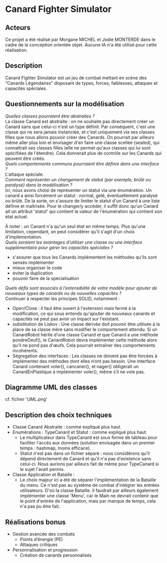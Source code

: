 # Canard Fighter Simulator
## Acteurs 
Ce projet a été réalisé par Morgane MICHEL et Jodie MONTERDE dans le cadre de la conception orientée objet. Aucune IA n'a été utilisé pour cette réalisation.
## Description  
Canard Fighter Simulator est un jeu de combat mettant en scène des “Canards Légendaires” disposant de types, forces, faiblesses, attaques et capacités spéciales.
## Questionnements sur la modélisation
*Quelles classes pourraient être abstraites ?* <br>
La classe Canard est abstraite : on ne souhaite pas directement créer un Canard sans que celui-ci n'est un type définit.
Par conséquent, c'est une classe qui ne sera jamais instanciée, et c'est uniquement via ses classes filles que nous allons pouvoir créer des Canards.
On pourrait par ailleurs même aller plus loin et envisager d'en faire une classe scellée (sealed), qui connaîtrait ses classes filles 
(elle ne permet qu'aux classes qui lui sont spécifiées de l'étendre). Cela donnerait plus de contrôle sur les Canards qui peuvent être créés. <br>
*Quels comportements communs pourraient être définis dans une interface ?* <br>
L'attaque spéciale.
<br>
*Comment représenter un changement de statut (par exemple, brûlé ou paralysé) dans la modélisation ?* <br>
Ici, nous avons choisi de représenter un statut via une énumération. 
Un canard a ainsi forcément un statut : normal, gelé, éventuellement paralysé ou brûlé. 
De la sorte, on s'assure de limiter le statut d'un Canard à une liste définie et maîtrisée.
Pour le changer/y accéder, il suffit donc qu'un Canard ait un attribut 'statut' qui contient la valeur de l'énumération qui contient son état actuel.

À noter : un Canard n'a qu'un seul état en même temps. Plus qu'une limitation, cependant, on peut considérer qu'il s'agit d'un choix
d'implémentation. 
<br>
*Quels seraient les avantages d’utiliser une classe ou une interface supplémentaire pour gérer les capacités spéciales ?* <br>
- s'assurer que tous les Canards implémentent les méthodes qu'ils sont sensés implémenter
- mieux organiser le code 
- éviter la duplication
- pouvoir faire de la spécialisation

*Quels défis sont associés à l’extensibilité de votre modèle pour ajouter de nouveaux types de canards ou de nouvelles capacités ?* <br>
Continuer à respecter les principes SOLID, notamment : 
- Open/Close : il faut être ouvert à l'extension mais fermé à la modification, ce qui sous entends qu'ajouter de nouveaux canards et capacités ne peut pas avoir un impact sur l'existant.
- substitution de Liskov : Une classe dérivée doit pouvoir être utilisée à la place de sa classe mère sans modifier le comportement attendu. Si un CanardRobot hérite d’une classe Canard et que Canard a une méthode pondreOeuf(), le CanardRobot devra implémenter cette méthode alors qu’il ne pond pas d'œufs. Cela pourrait entraîner des comportements incohérents.
- Ségregation des interfaces : Les classes ne doivent pas être forcées à implémenter des méthodes dont elles n’ont pas besoin. Une interface Canard contenant voler(), cancaner(), et nager() obligerait un CanardEnPlastique à implémenter voler(), même s’il ne vole pas.
## Diagramme UML des classes 
cf. fichier 'UML.png'
## Description des choix techniques 
* Classe Canard Abstraite : comme expliqué plus haut.
* Enumérations : TypeCanard et Statut : comme expliqué plus haut.
  * Le multiplicateur dans TypeCanard est sous forme de tableau pour faciliter l'accès aux données (solution envisagée dans un premier temps : hashmap, moins efficace).
  * Statut n'est pas dans un fichier séparé : nous considérons qu'il dépend directement de Canard et qu'il n'a pas d'existence sans celui-ci. Nous aurions par ailleurs fait de même pour TypeCanard si le sujet l'avait permis. 
* Classe Application et Bataille :
  * Le choix majeur ici a été de séparer l'implémentation de la Bataille du menu. Ce n'est pas au système de combat d'intégrer les entrées utilisateurs. D'où la classe Bataille. Il faudrait par ailleurs également implémenter une classe 'Menu', car le Main ne devrait contenir que le point d'entrée de l'application, mais par manque de temps, cela n'a pas pu être fait.
## Réalisations bonus 
* Gestion avancée des combats
  * Points d’énergie (PE)
  * Attaques critiques
* Personnalisation et progression
  * Création de canards personnalisés

